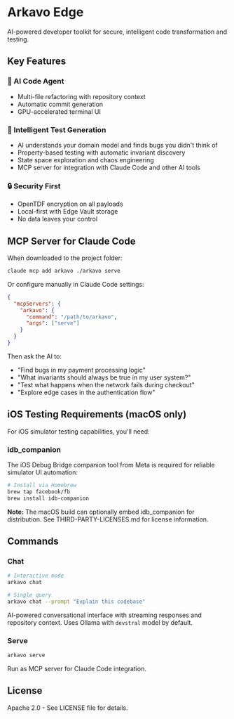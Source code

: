 # Arkavo Edge

AI-powered developer toolkit for secure, intelligent code transformation and testing.

## Key Features

### 🤖 AI Code Agent
- Multi-file refactoring with repository context
- Automatic commit generation
- GPU-accelerated terminal UI

### 🧠 Intelligent Test Generation
- AI understands your domain model and finds bugs you didn't think of
- Property-based testing with automatic invariant discovery
- State space exploration and chaos engineering
- MCP server for integration with Claude Code and other AI tools

### 🔒 Security First
- OpenTDF encryption on all payloads
- Local-first with Edge Vault storage
- No data leaves your control

## MCP Server for Claude Code

When downloaded to the project folder:
```bash
claude mcp add arkavo ./arkavo serve
```

Or configure manually in Claude Code settings:
```json
{
  "mcpServers": {
    "arkavo": {
      "command": "/path/to/arkavo",
      "args": ["serve"]
    }
  }
}
```

Then ask the AI to:
- "Find bugs in my payment processing logic"
- "What invariants should always be true in my user system?"
- "Test what happens when the network fails during checkout"
- "Explore edge cases in the authentication flow"

## iOS Testing Requirements (macOS only)

For iOS simulator testing capabilities, you'll need:

### idb_companion
The iOS Debug Bridge companion tool from Meta is required for reliable simulator UI automation:

```bash
# Install via Homebrew
brew tap facebook/fb
brew install idb-companion
```

**Note:** The macOS build can optionally embed idb_companion for distribution. See THIRD-PARTY-LICENSES.md for license information.

## Commands

### Chat
```bash
# Interactive mode
arkavo chat

# Single query
arkavo chat --prompt "Explain this codebase"
```

AI-powered conversational interface with streaming responses and repository context. Uses Ollama with `devstral` model by default.

### Serve
```bash
arkavo serve
```

Run as MCP server for Claude Code integration.

## License

Apache 2.0 - See LICENSE file for details.
